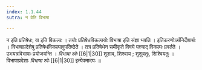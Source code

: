 ```yaml
---
index: 1.1.44
sutra: न वेति विभाषा

---
```

न इति प्रतिषेधः, वा इति विकल्पः । तयोः प्रतिषेधविकल्पयोः विभाषा इति संज्ञा भवति । इतिकरणोऽर्थनिर्देशार्थः । विभाषाप्रदेशेषु प्रतिषेधविकल्पावुपतिष्ठेते । तत्र प्रतिषेधेन समीकृते विषये पश्चाद् विकल्पः प्रवर्तते । उभयत्रविभाषाः प्रयोजयन्ति । _विभाषा श्वेः_ [[6|1|30]] शुशाव, शिश्वाय ; शुशुवतुः, शिश्वियतुः । विभाषाप्रदेशाः _विभाषा श्वेः_ [[6|1|30]] इत्येवमादयः ॥